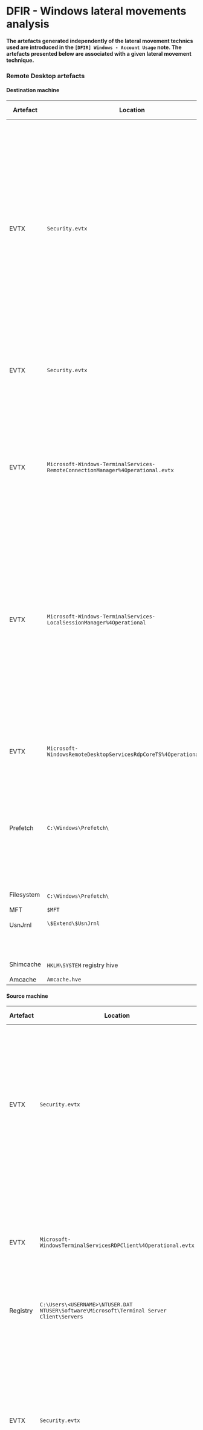 # DFIR - Windows lateral movements analysis

**The artefacts generated independently of the lateral movement technics used
are introduced in the `[DFIR] Windows - Account Usage` note. The artefacts
presented below are associated with a given lateral movement technique.**

### Remote Desktop artefacts

#### Destination machine

| Artefact | Location | Conditions | Description | Information yield |
|----------|----------|------------|-------------|-------------------|
| EVTX | `Security.evtx` | Default configuration. | Event `4624: An account was successfully logged on`. <br><br> `LogonType` field: <br><br> `LogonType 10` for standard `RemoteInteractive` authentication. <br><br> Replaced by `LogonType 7` (`This workstation was unlocked`) for existing session unlocking. <br><br> Replaced by `LogonType 3` for `RDP` `RestrictedAdmin` mode. <br><br> Eventual prior event `4624` `LogonType 3` for `NLA` authentication. | Source user domain and username. <br><br> Source machine hostname / IP. |
| EVTX | `Security.evtx` | Requires `Audit Other Logon/Logoff Events`. | Event `4778: A session was reconnected to a Window Station`. <br><br> Event `4779: A session was disconnected from a Window Station`. | Source user domain and username. <br><br> Source machine hostname / IP. |
| EVTX | `Microsoft-Windows-TerminalServices-RemoteConnectionManager%4Operational.evtx` | Default configuration. | Event `1149: Remote Desktop Services: User authentication succeeded` <br><br> **Does not indicate a successful session opening but an access to the Windows login screen.** | Source user domain and username. <br><br> Source machine IP. <br><br> This event followed by unusual / suspicious activity of `NT AUTHORITY\SYSTEM` may indicate the use of a `Sticky Keys` or `Utilman` backdoor. |
| EVTX | `Microsoft-Windows-TerminalServices-LocalSessionManager%4Operational` | Default configuration. | Event `21: Remote Desktop Services: Session logon succeeded`. <br><br> Event `22: Remote Desktop Services: Shell start notification received`. <br><br> Event `23: Remote Desktop Services: Session logoff succeeded`. <br><br> Event `25: Remote Desktop Services: Session reconnection succeeded`. <br><br> With `Source Network Address` != `LOCAL`. | Source user domain and username. <br><br> Source machine IP. <br><br> |
| EVTX | `Microsoft-WindowsRemoteDesktopServicesRdpCoreTS%4Operational.evtx` | Default configuration. <br><br> Introduced in `>= Windows Server 2012`. | Event `131: The server accepted a new TCP connection from client <IP>`. <br><br> **Does not indicate a successful session opening but a network access to the RDS service.** | Source machine IP. |
| Prefetch | `C:\Windows\Prefetch\` |  Only generated on Windows desktop OS by default. | Prefetch files related to `RDP` activity: <br><br> `TSTHEME.EXE-<RANDOM>.pf` <br><br> `RDPCLIP.EXE-<RANDOM>.pf` | Timestamp of last runs and overall number of executions. |
| Filesystem <br><br> MFT <br><br> UsnJrnl |  `C:\Windows\Prefetch\` <br><br> `$MFT` <br><br> `\$Extend\$UsnJrnl` | Only generated on Windows desktop OS by default. | Entries for Prefetch files related to `RDP` activity: <br><br> `TSTHEME.EXE-<RANDOM>.pf` <br><br> `RDPCLIP.EXE-<RANDOM>.pf` | The most recent Prefetch file `LastModified` timestamp correspond to the last `RDP` activity. <br><br> The `MFT` and `UsnJrnl` may yield information about `RDP` historic activity. |
| Shimcache <br><br> Amcache | `HKLM\SYSTEM` registry hive <br><br> `Amcache.hve` | Unreliably generated. | Entries for `rdpclip.exe` and / or `tstheme.exe`. |

#### Source machine

| Artefact | Location | Conditions | Description | Information yield |
|----------|----------|------------|-------------|-------------------|
| EVTX | `Security.evtx` | Default configuration. <br><br> Only logged if `NLA` is enabled on the destination AND alternate credentials are used. | Event `4648: A logon was attempted using explicit credentials`. <br><br> Legacy: <br> Events `552: Logon attempt using explicit credentials`.  | Current logged-on user's domain and username. <br><br> Alternate user's domain and username. <br><br> Destination machine's hostname. The `Network Information` section only yields information about the client. |
| EVTX | `Microsoft-WindowsTerminalServicesRDPClient%4Operational.evtx` | Default configuration. | Event `1024: RDP ClientActiveX is trying to connect to the server (<HOSTNAME>)`. <br><br> Event `1102: The client has initiated a multi-transport connection to the server <IP>.` | Current logged-on user's domain and username. <br><br> Event `1024`: destination machine's hostname. <br><br> Event `1102`: destination machine's IP. |
| Registry | `C:\Users\<USERNAME>\NTUSER.DAT` <br> `NTUSER\Software\Microsoft\Terminal Server Client\Servers` | Default configuration. |
| EVTX | `Security.evtx` | Requires `Audit process tracking` to be enabled. <br><br> For the process arguments to be logged, `Include command line in process creation events` must be enabled as well. | Event `4688: A new process has been created`. <br><br> `New Process Name`: `C:\Windows\System32\mstsc.exe`. | Current logged-on user's domain, username and `LogonID`. <br><br> Parent process. <br><br> If the destination machine is specified in the command line, and the command line logged, yields the destination machine's hostname / IP. |

(SourceName = 'Microsoft-Windows-TerminalServices-LocalSessionManager' AND (EventID = 21 or EventID = 22 or EventID = 23 or EventID = 24 or EventID = 25 or EventID = 39 or EventID = 40))
(SourceName = 'Microsoft-Windows-TerminalServices-RemoteConnectionManager' AND EventID = 1149)"

### PsExec artefacts

### Remote Scheduled Tasks artefacts

*Remote job schedule registration, execution and deletion*

Location : Victim `Microsoft-Windows-TaskScheduler%4Operational.evtx` hive.

Artifact : Task Scheduler Event Log(since win7)
- Registering Job schedule ID : 106
  - Account Name used to registration
  - Job Name : Usually “At#” form

- Starting Job schedule ID : 200
  - The path of file executed for job

- Deleting Job schedule ID : 141
  - Account Name used for the deletion

  The creation, execution and deletion of a scheduled task will notably, in
  addition to `Security` `EID 4624` and `EID 4672` events, generate the following
  Windows events:
    - `Microsoft-Windows-TaskScheduler/Operational` hive, `EID 106: User
      "<DOMAIN | HOSTNAME>\<USERNAME> | <SID>" registered Task Scheduler task
      "\<TASK_NAME>"`.

    - `Microsoft-Windows-TaskScheduler/Operational` hive, `EID 140: User
      "<DOMAIN | HOSTNAME>\<USERNAME> | <SID>" updated Task Scheduler task
      "\<TASK_NAME>"`.

    - `Microsoft-Windows-TaskScheduler/Operational` hive, `EID 141: User
      "<DOMAIN | HOSTNAME>\<USERNAME> | <SID>" deleted Task Scheduler task
      "\<TASK_NAME>"`.

    - `Microsoft-Windows-TaskScheduler/Operational` hive, `EID 129: Task
      Scheduler launch task "\<TASK_NAME>", instance "<INSTANCE>"  with process
      ID <PID>`.

    - `Microsoft-Windows-TaskScheduler/Operational` hive, `EID 100: Task
      Scheduler started "<INSTANCE>" instance of the "\<TASK_NAME>" task for
      user "NT AUTHORITY\SYSTEM | <DOMAIN | HOSTNAME>\<USERNAME> | <SID>"`.

    - `Microsoft-Windows-TaskScheduler/Operational` hive, `EID 140: User
      "<DOMAIN | HOSTNAME>\<USERNAME> | <SID>"  updated Task Scheduler task
      "\<TASK_NAME>"`.

    - `Security`, if `Audit object access` is enabled for `Success` and
      `Failure`, `EID 4698: A scheduled task was created`. Includes the scheduled
      task detailed configuration (author, triggers, executing user, command and
      eventual command argument, etc.) and can be correlated to a logon session
      using the event `Logon ID`.

    - `Security`, if `Audit object access` is enabled for `Success` and
      `Failure`, `EID 4702: A scheduled task was updated`. Specifies the user
      at the origin of the modification, the task name of the updated scheduled
      task and can be correlated to a logon session using the event `Logon ID`.

    - `Security`, if `Audit object access` is enabled for `Success` and
      `Failure`, `EID 4699: A scheduled task was deleted`. Specifies the user
      at the origin of the modification, the task name of the updated scheduled
      task and can be correlated to a logon session using the event `Logon ID`.

### Remote Windows Services artefacts

### WMI artefacts

### WinRM artefacts

| Microsoft-Windows-WinRM/Operational | 6 | X | `Creating WSMan Session`.<br/> Logged on the client host. The event connection string field include the remote host address. |
| Microsoft-Windows-WinRM/Operational | 91 | X | `Session creation`. |
| Microsoft-Windows-WinRM/Operational | 161 | X | `The client cannot connect to the destination specified in the request.`<br/> Error event, logged on the remote system.<br/> The `User` and `Computer` event fields provide information on the client. |
| Microsoft-Windows-WinRM/Operational | 168 | X | `Session creation`. |

WinRM Operational event log entries indicating authentication prior to
PowerShell remoting on an accessed system
• Event ID 169: “User [DOMAIN\Account] authenticated successfully using [authentication_protocol]”

System event log entries indicating a configuration change to the Windows Remote Management service:
○ Event ID 7040 “The start type of the Windows Remote Management (WS-Management) service was changed from [disabled / demand start] to auto start.” – recorded when PowerShell remoting is enabled.
○ Event ID 10148 (“The WinRM service is listening for WS-Management requests”) – recorded upon reboot on systems where remoting has been enabled.

WinRM Operational event log entries indicating authentication prior to PowerShell remoting on an accessed system:
○ Event ID 169 (“User [DOMAIN\Account] authenticated successfully using [authentication_protocol]”)

### DCOM artefacts

--------------------------------------------------------------------------------

### References

https://dfironthemountain.wordpress.com/2019/02/15/rdp-event-log-dfir/
https://digital-forensics.sans.org/media/SANS_Poster_2018_Hunt_Evil_FINAL.pdf
https://jpcertcc.github.io/ToolAnalysisResultSheet/details/mstsc.htm
https://nullsec.us/windows-rdp-related-event-logs-the-client-side-of-the-story/
https://ponderthebits.com/2018/02/windows-rdp-related-event-logs-identification-tracking-and-investigation/
https://purerds.org/remote-desktop-security/auditing-remote-desktop-services-logon-failures-1/
https://repo.zenk-security.com/Forensic/A-forensic-analysis-of-apt-lateral-movement-in-windows-environment.pdf
https://salt4n6.com/2019/09/22/event-id-1024/
https://www.13cubed.com/downloads/rdp_flowchart.pdf
https://www.andreafortuna.org/2020/06/04/windows-forensic-analysis-some-thoughts-on-rdp-related-event-ids/
https://www.manageengine.com/products/active-directory-audit/kb/windows-security-log-event-id-X.html

